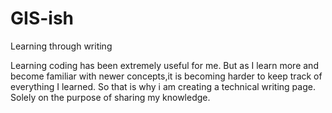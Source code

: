 # GIS-ish

Learning through writing

Learning coding has been extremely useful for me. But as I learn more and become familiar with newer concepts,it is becoming harder to keep track of everything I learned. So that is why i am creating a technical writing page. Solely on the purpose of sharing my knowledge.
